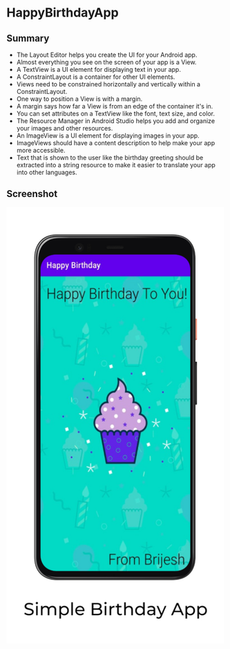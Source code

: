 # HappyBirthdayApp

## Summary

- The Layout Editor helps you create the UI for your Android app.
- Almost everything you see on the screen of your app is a View.
- A TextView is a UI element for displaying text in your app.
- A ConstraintLayout is a container for other UI elements.
- Views need to be constrained horizontally and vertically within a ConstraintLayout.
- One way to position a View is with a margin.
- A margin says how far a View is from an edge of the container it's in.
- You can set attributes on a TextView like the font, text size, and color.
- The Resource Manager in Android Studio helps you add and organize your images and other resources.
- An ImageView is a UI element for displaying images in your app.
- ImageViews should have a content description to help make your app more accessible.
- Text that is shown to the user like the birthday greeting should be extracted into a string resource to make it easier to translate your app into other languages.

## Screenshot

![](/screenshot/HappyBirthdayApp.jpeg)